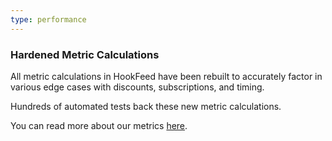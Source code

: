```yaml
---
type: performance
---
```


### Hardened Metric Calculations

All metric calculations in HookFeed have been rebuilt to accurately factor in various edge cases with discounts, subscriptions, and timing.

Hundreds of automated tests back these new metric calculations.

You can read more about our metrics [here](http://support.hookfeed.com/category/12-metric-calculations).